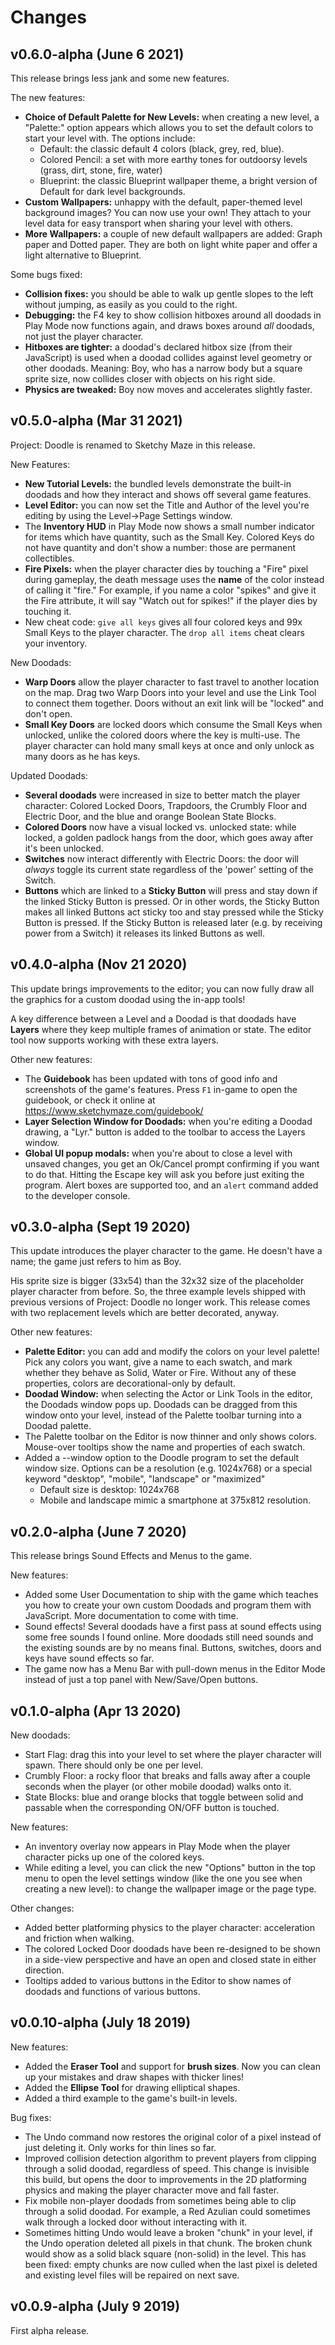 # Changes

## v0.6.0-alpha (June 6 2021)

This release brings less jank and some new features.

The new features:

* **Choice of Default Palette for New Levels:** when creating a new level, a
  "Palette:" option appears which allows you to set the default colors to start
  your level with. The options include:
  * Default: the classic default 4 colors (black, grey, red, blue).
  * Colored Pencil: a set with more earthy tones for outdoorsy levels
    (grass, dirt, stone, fire, water)
  * Blueprint: the classic Blueprint wallpaper theme, a bright version of Default
    for dark level backgrounds.
* **Custom Wallpapers:** unhappy with the default, paper-themed level background
  images? You can now use your own! They attach to your level data for easy
  transport when sharing your level with others.
* **More Wallpapers:** a couple of new default wallpapers are added: Graph paper
  and Dotted paper. They are both on light white paper and offer a light
  alternative to Blueprint.

Some bugs fixed:

* **Collision fixes:** you should be able to walk up gentle slopes to the left
  without jumping, as easily as you could to the right.
* **Debugging:** the F4 key to show collision hitboxes around all doodads in
  Play Mode now functions again, and draws boxes around _all_ doodads, not just the 
  player character.
* **Hitboxes are tighter:** a doodad's declared hitbox size (from their JavaScript)
  is used when a doodad collides against level geometry or other doodads. Meaning:
  Boy, who has a narrow body but a square sprite size, now collides closer with
  objects on his right side.
* **Physics are tweaked:** Boy now moves and accelerates slightly faster.

## v0.5.0-alpha (Mar 31 2021)

Project: Doodle is renamed to Sketchy Maze in this release.

New Features:

* **New Tutorial Levels:** the bundled levels demonstrate the built-in doodads
  and how they interact and shows off several game features.
* **Level Editor:** you can now set the Title and Author of the level you're
  editing by using the Level->Page Settings window.
* The **Inventory HUD** in Play Mode now shows a small number indicator for items
  which have quantity, such as the Small Key. Colored Keys do not have quantity
  and don't show a number: those are permanent collectibles.
* **Fire Pixels:** when the player character dies by touching a "Fire" pixel
  during gameplay, the death message uses the **name** of the color instead
  of calling it "fire." For example, if you name a color "spikes" and give
  it the Fire attribute, it will say "Watch out for spikes!" if the player
  dies by touching it.
* New cheat code: `give all keys` gives all four colored keys and 99x Small Keys
  to the player character. The `drop all items` cheat clears your inventory.

New Doodads:

* **Warp Doors** allow the player character to fast travel to another location
  on the map. Drag two Warp Doors into your level and use the Link Tool to
  connect them together. Doors without an exit link will be "locked" and don't
  open.
* **Small Key Doors** are locked doors which consume the Small Keys when unlocked,
  unlike the colored doors where the key is multi-use. The player character can
  hold many small keys at once and only unlock as many doors as he has keys.

Updated Doodads:

* **Several doodads** were increased in size to better match the player character:
  Colored Locked Doors, Trapdoors, the Crumbly Floor and Electric Door, and the
  blue and orange Boolean State Blocks.
* **Colored Doors** now have a visual locked vs. unlocked state: while locked, a
  golden padlock hangs from the door, which goes away after it's been unlocked.
* **Switches** now interact differently with Electric Doors: the door will _always_
  toggle its current state regardless of the 'power' setting of the Switch.
* **Buttons** which are linked to a **Sticky Button** will press and stay down
  if the linked Sticky Button is pressed. Or in other words, the Sticky Button
  makes all linked Buttons act sticky too and stay pressed while the Sticky
  Button is pressed. If the Sticky Button is released later (e.g. by receiving
  power from a Switch) it releases its linked Buttons as well.

## v0.4.0-alpha (Nov 21 2020)

This update brings improvements to the editor; you can now fully draw all the
graphics for a custom doodad using the in-app tools!

A key difference between a Level and a Doodad is that doodads have **Layers**
where they keep multiple frames of animation or state. The editor tool now
supports working with these extra layers.

Other new features:

* The **Guidebook** has been updated with tons of good info and screenshots of
  the game's features. Press `F1` in-game to open the guidebook, or check it
  online at https://www.sketchymaze.com/guidebook/
* **Layer Selection Window for Doodads:** when you're editing a Doodad drawing,
  a "Lyr." button is added to the toolbar to access the Layers window.
* **Global UI popup modals:** when you're about to close a level with unsaved
  changes, you get an Ok/Cancel prompt confirming if you want to do that.
  Hitting the Escape key will ask you before just exiting the program. Alert
  boxes are supported too, and an `alert` command added to the developer console.

## v0.3.0-alpha (Sept 19 2020)

This update introduces the player character to the game. He doesn't have a name;
the game just refers to him as Boy.

His sprite size is bigger (33x54) than the 32x32 size of the placeholder player
character from before. So, the three example levels shipped with previous versions
of Project: Doodle no longer work. This release comes with two replacement levels
which are better decorated, anyway.

Other new features:

* **Palette Editor:** you can add and modify the colors on your level
  palette! Pick any colors you want, give a name to each swatch, and mark
  whether they behave as Solid, Water or Fire. Without any of these
  properties, colors are decorational-only by default.
* **Doodad Window:** when selecting the Actor or Link Tools in the editor,
  the Doodads window pops up. Doodads can be dragged from this window onto your
  level, instead of the Palette toolbar turning into a Doodad palette.
* The Palette toolbar on the Editor is now thinner and only shows colors.
  Mouse-over tooltips show the name and properties of each swatch.
* Added a --window option to the Doodle program to set the default window size.
  Options can be a resolution (e.g. 1024x768) or a special keyword
  "desktop", "mobile", "landscape" or "maximized"
  - Default size is desktop: 1024x768
  - Mobile and landscape mimic a smartphone at 375x812 resolution.

## v0.2.0-alpha (June 7 2020)

This release brings Sound Effects and Menus to the game.

New features:

* Added some User Documentation to ship with the game which teaches you how to
  create your own custom Doodads and program them with JavaScript. More
  documentation to come with time.
* Sound effects! Several doodads have a first pass at sound effects using some
  free sounds I found online. More doodads still need sounds and the existing
  sounds are by no means final. Buttons, switches, doors and keys have sound
  effects so far.
* The game now has a Menu Bar with pull-down menus in the Editor Mode instead
  of just a top panel with New/Save/Open buttons.

## v0.1.0-alpha (Apr 13 2020)

New doodads:

* Start Flag: drag this into your level to set where the player character will
  spawn. There should only be one per level.
* Crumbly Floor: a rocky floor that breaks and falls away after a couple
  seconds when the player (or other mobile doodad) walks onto it.
* State Blocks: blue and orange blocks that toggle between solid and passable
  when the corresponding ON/OFF button is touched.

New features:

* An inventory overlay now appears in Play Mode when the player character picks
  up one of the colored keys.
* While editing a level, you can click the new "Options" button in the top menu
  to open the level settings window (like the one you see when creating a new
  level): to change the wallpaper image or the page type.

Other changes:

* Added better platforming physics to the player character: acceleration and
  friction when walking.
* The colored Locked Door doodads have been re-designed to be shown in a
  side-view perspective and have an open and closed state in either direction.
* Tooltips added to various buttons in the Editor to show names of doodads and
  functions of various buttons.

## v0.0.10-alpha (July 18 2019)

New features:

* Added the **Eraser Tool** and support for **brush sizes**. Now you can clean
  up your mistakes and draw shapes with thicker lines!
* Added the **Ellipse Tool** for drawing elliptical shapes.
* Added a third example to the game's built-in levels.

Bug fixes:

* The Undo command now restores the original color of a pixel instead of just
  deleting it. Only works for thin lines so far.
* Improved collision detection algorithm to prevent players from clipping
  through a solid doodad, regardless of speed. This change is invisible this
  build, but opens the door to improvements in the 2D platforming physics and
  making the player character move and fall faster.
* Fix mobile non-player doodads from sometimes being able to clip through a
  solid doodad. For example, a Red Azulian could sometimes walk through a locked
  door without interacting with it.
* Sometimes hitting Undo would leave a broken "chunk" in your level, if the
  Undo operation deleted all pixels in that chunk. The broken chunk would show
  as a solid black square (non-solid) in the level. This has been fixed: empty
  chunks are now culled when the last pixel is deleted and existing level files
  will be repaired on next save.

## v0.0.9-alpha (July 9 2019)

First alpha release.

